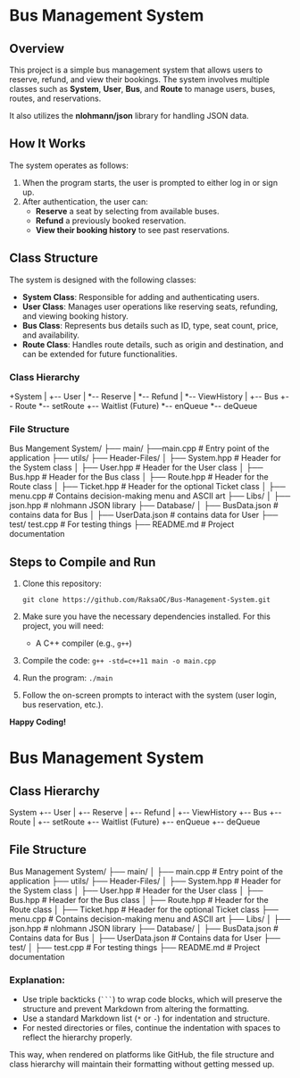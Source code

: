 # Bus Management System

## Overview

This project is a simple bus management system that allows users to reserve, refund, and view their bookings. The system involves multiple classes such as **System**, **User**, **Bus**, and **Route** to manage users, buses, routes, and reservations. 

It also utilizes the **nlohmann/json** library for handling JSON data.

## How It Works

The system operates as follows:

1. When the program starts, the user is prompted to either log in or sign up.
2. After authentication, the user can:
   - **Reserve** a seat by selecting from available buses.
   - **Refund** a previously booked reservation.
   - **View their booking history** to see past reservations.

## Class Structure

The system is designed with the following classes:

- **System Class**: Responsible for adding and authenticating users.
- **User Class**: Manages user operations like reserving seats, refunding, and viewing booking history.
- **Bus Class**: Represents bus details such as ID, type, seat count, price, and availability.
- **Route Class**: Handles route details, such as origin and destination, and can be extended for future functionalities.

### Class Hierarchy

+System
 |
 +-- User
 |     *-- Reserve
 |     *-- Refund
 |     *-- ViewHistory
 |
 +-- Bus
       +-- Route
			*-- setRoute
       +-- Waitlist (Future)
			*-- enQueue
			*-- deQueue

###  File Structure

Bus Mangement System/
    ├── main/
        ├──main.cpp             # Entry point of the application
    ├── utils/
        ├── Header-Files/
        │   ├── System.hpp       # Header for the System class
        │   ├── User.hpp         # Header for the User class
        │   ├── Bus.hpp          # Header for the Bus class
        │   ├── Route.hpp        # Header for the Route class
        │   ├── Ticket.hpp       # Header for the optional Ticket class
        │   ├── menu.cpp         # Contains decision-making menu and ASCII art 
        ├── Libs/
        │   ├── json.hpp         # nlohmann JSON library
        ├── Database/
        │   ├── BusData.json     # contains data for Bus
        │   ├── UserData.json     # contains data for User
    ├── test/
        test.cpp             # For testing things
    ├── README.md            # Project documentation 

## Steps to Compile and Run

1. Clone this repository:
   
   `git clone https://github.com/RaksaOC/Bus-Management-System.git`

2. Make sure you have the necessary dependencies installed. For this project, you will need:
   - A C++ compiler (e.g., `g++`)

3. Compile the code:
   `g++ -std=c++11 main -o main.cpp `

4. Run the program:
   `./main`

5. Follow the on-screen prompts to interact with the system (user login, bus reservation, etc.).

**Happy Coding!**


# Bus Management System

## Class Hierarchy
System
+-- User
| +-- Reserve
| +-- Refund
| +-- ViewHistory
+-- Bus
+-- Route
| +-- setRoute
+-- Waitlist (Future)
+-- enQueue
+-- deQueue


## File Structure
Bus Management System/ ├── main/ │ ├── main.cpp # Entry point of the application ├── utils/ ├── Header-Files/ │ ├── System.hpp # Header for the System class │ ├── User.hpp # Header for the User class │ ├── Bus.hpp # Header for the Bus class │ ├── Route.hpp # Header for the Route class │ ├── Ticket.hpp # Header for the optional Ticket class ├── menu.cpp # Contains decision-making menu and ASCII art ├── Libs/ │ ├── json.hpp # nlohmann JSON library ├── Database/ │ ├── BusData.json # Contains data for Bus │ ├── UserData.json # Contains data for User ├── test/ │ ├── test.cpp # For testing things ├── README.md # Project documentation


### Explanation:
- Use triple backticks (` ``` `) to wrap code blocks, which will preserve the structure and prevent Markdown from altering the formatting.
- Use a standard Markdown list (`*` or `-`) for indentation and structure.
- For nested directories or files, continue the indentation with spaces to reflect the hierarchy properly.

This way, when rendered on platforms like GitHub, the file structure and class hierarchy will maintain their formatting without getting messed up.

